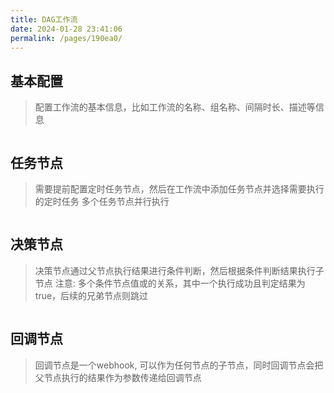 ```yaml
---
title: DAG工作流
date: 2024-01-28 23:41:06
permalink: /pages/190ea0/
---
```


## 基本配置
> 配置工作流的基本信息，比如工作流的名称、组名称、间隔时长、描述等信息

<img :src="$withBase('/img/workflow_base_config.png')" class="no-zoom" style="zoom: 100%;">

## 任务节点
> 需要提前配置定时任务节点，然后在工作流中添加任务节点并选择需要执行的定时任务
> 多个任务节点并行执行

<img :src="$withBase('/img/workflow_task_node_config.png')" class="no-zoom" style="zoom: 100%;">

## 决策节点
> 决策节点通过父节点执行结果进行条件判断，然后根据条件判断结果执行子节点
> 注意: 多个条件节点值或的关系，其中一个执行成功且判定结果为true，后续的兄弟节点则跳过

<img :src="$withBase('/img/workflow_desion_node_config.png')" class="no-zoom" style="zoom: 100%;">

## 回调节点
> 回调节点是一个webhook, 可以作为任何节点的子节点，同时回调节点会把父节点执行的结果作为参数传递给回调节点

<img :src="$withBase('/img/workflow_callback_node_config.png')" class="no-zoom" style="zoom: 100%;">


